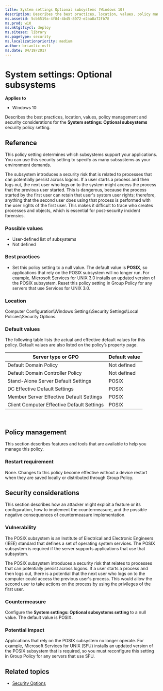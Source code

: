 ```yaml
---
title: System settings Optional subsystems (Windows 10)
description: Describes the best practices, location, values, policy management and security considerations for the System settings Optional subsystems security policy setting.
ms.assetid: 5cb6519a-4f84-4b45-8072-e2aa8a72fb78
ms.prod: w10
ms.mktglfcycl: deploy
ms.sitesec: library
ms.pagetype: security
ms.localizationpriority: medium
author: brianlic-msft
ms.date: 04/19/2017
---
```


# System settings: Optional subsystems

**Applies to**
-   Windows 10

Describes the best practices, location, values, policy management and security considerations for the **System settings: Optional subsystems** security policy setting.

## Reference

This policy setting determines which subsystems support your applications. You can use this security setting to specify as many subsystems as your environment demands.

The subsystem introduces a security risk that is related to processes that can potentially persist across logons. If a user starts a process and then logs out, the next user who logs on to the system might access the process that the previous user started. This is dangerous, because the process started by the first user can retain that user's system user rights; therefore, anything that the second user does using that process is performed with the user rights of the first user. This makes it difficult to trace who creates processes and objects, which is essential for post-security incident forensics.

### Possible values

-   User-defined list of subsystems
-   Not defined

### Best practices

-   Set this policy setting to a null value. The default value is **POSIX**, so applications that rely on the POSIX subsystem will no longer run. For example, Microsoft Services for UNIX 3.0 installs an updated version of the POSIX subsystem. Reset this policy setting in Group Policy for any servers that use Services for UNIX 3.0.

### Location

Computer Configuration\\Windows Settings\\Security Settings\\Local Policies\\Security Options

### Default values

The following table lists the actual and effective default values for this policy. Default values are also listed on the policy’s property page.

| Server type or GPO | Default value |
| - | - |
| Default Domain Policy| Not defined| 
| Default Domain Controller Policy | Not defined| 
| Stand-Alone Server Default Settings | POSIX| 
| DC Effective Default Settings | POSIX| 
| Member Server Effective Default Settings| POSIX| 
| Client Computer Effective Default Settings | POSIX| 
 
## Policy management

This section describes features and tools that are available to help you manage this policy.

### Restart requirement

None. Changes to this policy become effective without a device restart when they are saved locally or distributed through Group Policy.

## Security considerations

This section describes how an attacker might exploit a feature or its configuration, how to implement the countermeasure, and the possible negative consequences of countermeasure implementation.

### Vulnerability

The POSIX subsystem is an Institute of Electrical and Electronic Engineers (IEEE) standard that defines a set of operating system services. The POSIX subsystem is required if the server supports applications that use that subsystem.

The POSIX subsystem introduces a security risk that relates to processes that can potentially persist across logons. If a user starts a process and then logs out, there is a potential that the next user who logs on to the computer could access the previous user's process. This would allow the second user to take actions on the process by using the privileges of the first user.

### Countermeasure

Configure the **System settings: Optional subsystems setting** to a null value. The default value is POSIX.

### Potential impact

Applications that rely on the POSIX subsystem no longer operate. For example, Microsoft Services for UNIX (SFU) installs an updated version of the POSIX subsystem that is required, so you must reconfigure this setting in Group Policy for any servers that use SFU.

## Related topics

- [Security Options](security-options.md)
